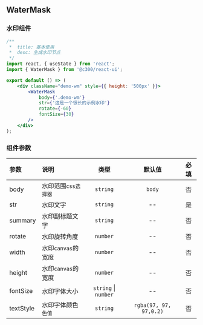 ## WaterMask

### 水印组件

```jsx
/**
 *  title: 基本使用
 *  desc: 生成水印节点
 */
import react, { useState } from 'react';
import { WaterMask } from '@c300/react-ui';

export default () => (
    <div className="demo-wm" style={{ height: '500px' }}>
        <WaterMask
            body={'.demo-wm'}
            str={'这是一个很长的示例水印'}
            rotate={-60}
            fontSize={30}
        />
    </div>
);
```

### 组件参数

| 参数      | 说明                |           类型           |         默认值         | 必填 |
| :-------- | :------------------ | :----------------------: | :--------------------: | :--: |
| body      | 水印范围`css选择器` |         `string`         |         `body`         |  否  |
| str       | 水印文字            |         `string`         |           --           |  是  |
| summary   | 水印副标题文字      |         `string`         |           --           |  否  |
| rotate    | 水印旋转角度        |         `number`         |           --           |  否  |
| width     | 水印`canvas`的宽度  |         `number`         |           --           |  否  |
| height    | 水印`canvas`的宽度  |         `number`         |           --           |  否  |
| fontSize  | 水印字体大小        | `string` &#124; `number` |           --           |  否  |
| textStyle | 水印字体颜色`色值`  |         `string`         | `rgba(97, 97, 97,0.2)` |  否  |
